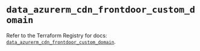 # `data_azurerm_cdn_frontdoor_custom_domain`

Refer to the Terraform Registry for docs: [`data_azurerm_cdn_frontdoor_custom_domain`](https://registry.terraform.io/providers/hashicorp/azurerm/4.35.0/docs/data-sources/cdn_frontdoor_custom_domain).
